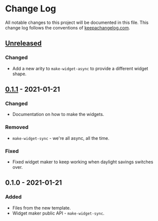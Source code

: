 # Change Log
All notable changes to this project will be documented in this file. This change log follows the conventions of [keepachangelog.com](http://keepachangelog.com/).

## [Unreleased]
### Changed
- Add a new arity to `make-widget-async` to provide a different widget shape.

## [0.1.1] - 2021-01-21
### Changed
- Documentation on how to make the widgets.

### Removed
- `make-widget-sync` - we're all async, all the time.

### Fixed
- Fixed widget maker to keep working when daylight savings switches over.

## 0.1.0 - 2021-01-21
### Added
- Files from the new template.
- Widget maker public API - `make-widget-sync`.

[Unreleased]: https://github.com/your-name/greeting-service/compare/0.1.1...HEAD
[0.1.1]: https://github.com/your-name/greeting-service/compare/0.1.0...0.1.1
